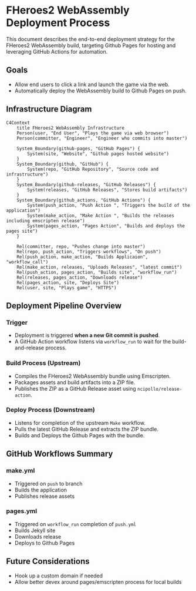 # FHeroes2 WebAssembly Deployment Process

This document describes the end-to-end deployment strategy for the FHeroes2 WebAssembly build,
targeting Github Pages for hosting and leveraging GitHub Actions for automation.

## Goals

* Allow end users to click a link and launch the game via the web.
* Automatically deploy the WebAssembly build to Github Pages on push.

## Infrastructure Diagram

```mermaid
C4Context
    title FHeroes2 WebAssembly Infrastructure
    Person(user, "End User", "Plays the game via web browser")
    Person(committer, "Engineer", "Engineer who commits into master")

    System_Boundary(github-pages, "GitHub Pages") {
        System(site, "Website", "Github pages hosted website")
    }
    System_Boundary(github, "GitHub") {
        System(repo, "GitHub Repository", "Source code and infrastructure")
    }
    System_Boundary(github-releases, "GitHub Releases") {
        System(releases, "GitHub Releases", "Stores build artifacts")
    }
    System_Boundary(github_actions, "GitHub Actions") {
        System(push_action, "Push Action ", "Triggers the build of the application")
        System(make_action, "Make Action ", "Builds the releases including emscripten release")
        System(pages_action, "Pages Action", "Builds and deploys the pages site")
    }

    Rel(committer, repo, "Pushes change into master")
    Rel(repo, push_action, "Triggers workflows", "On push")
    Rel(push_action, make_action, "Builds Applicaion", "workflow_call")
    Rel(make_action, releases, "Uploads Releases", "latest commit")
    Rel(push_action, pages_action, "Builds site", "workflow_run")
    Rel(releases, pages_action, "Downloads release")
    Rel(pages_action, site, "Deploys Site")
    Rel(user, site, "Plays game", "HTTPS")
```

## Deployment Pipeline Overview

### Trigger

* Deployment is triggered **when a new Git commit is pushed**.
* A GitHub Action workflow listens via `workflow_run` to wait for the build-and-release process.

### Build Process (Upstream)

* Compiles the FHeroes2 WebAssembly bundle using Emscripten.
* Packages assets and build artifacts into a ZIP file.
* Publishes the ZIP as a GitHub Release asset using `ncipollo/release-action`.

### Deploy Process (Downstream)

* Listens for completion of the upstream `Make` workflow.
* Pulls the latest GitHub Release and extracts the ZIP bundle.
* Builds and Deploys the Github Pages with the bundle.

## GitHub Workflows Summary

### make.yml

* Triggered on `push` to branch
* Builds the application
* Publishes release assets

### pages.yml

* Triggered on `workflow_run` completion of `push.yml`
* Builds Jekyll site
* Downloads release
* Deploys to Github Pages

## Future Considerations

* Hook up a custom domain if needed
* Allow better devex around pages/emscripten process for local builds
